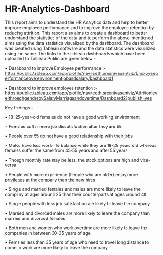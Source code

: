 # HR-Analytics-Dashboard

This report aims to understand the HR Analytics data and help to better improve employee performance and to improve the employee retention by reducing attrition. This report also aims to create a dashboard to better understand the statistics of the data and to perform the above-mentioned aims using the data statistics visualized by the dashboard. The dashboard was created using Tableau software and the data statistics were visualized using the same. The links to the tableau dashboards which have been uploaded to Tableau Public are given below -
 
•	Dashboard to improve Employee performance :- https://public.tableau.com/app/profile/navneeth.sreenivasan/viz/Employeeperformanceoverenvironmentjobandsalary/Dashboard1

•	Dashboard to improve employee retention :- https://public.tableau.com/app/profile/navneeth.sreenivasan/viz/AttritionlevelthroughgenderbySalaryMarriageandovertime/Dashboard2?publish=yes

Key findings - 

•	18–25-year-old females do not have a good working environment

•	Females suffer more job dissatisfaction after they are 55

•	People over 55 do not have a good relationship with their jobs

•	Males have less work-life balance while they are 18-25 years old whereas females suffer the same from 45-55 years and after 55 years

•	Though monthly rate may be less, the stock options are high and vice-versa

•	People with more experience (People who are older) enjoy more privileges at the company than the new hires

•	Single and married females and males are more likely to leave the company at ages around 25 than their counterparts at ages around 40

•	Single people with less job satisfaction are likely to leave the company

•	Married and divorced males are more likely to leave the company than married and divorced females

•	Both men and women who work overtime are more likely to leave the companies in between 30-35 years of age

•	Females less than 35 years of age who need to travel long distance to come to work are more likely to leave the company
